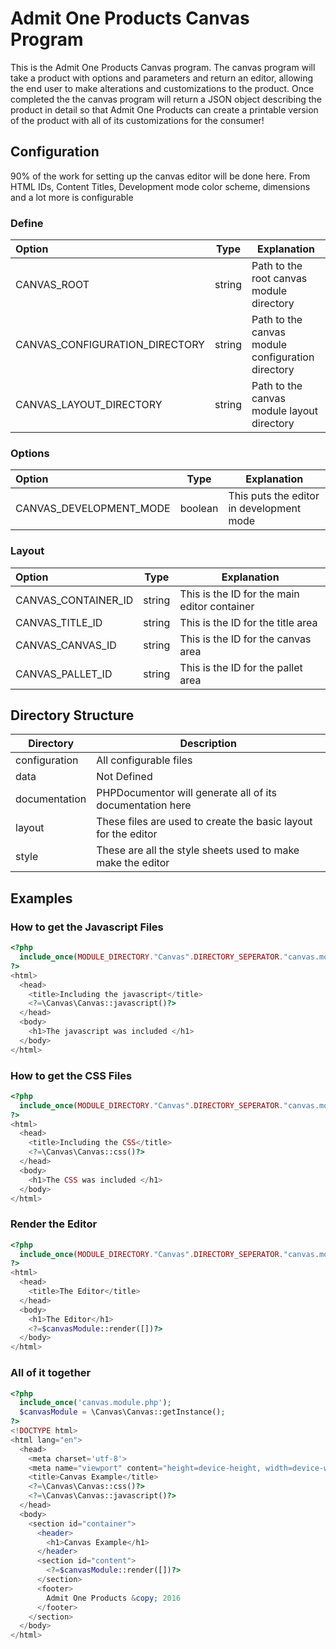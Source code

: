 # Admit One Products Canvas Program

This is the Admit One Products Canvas program. The canvas program will take a product with options and parameters and 
return an editor, allowing the end user to make alterations and customizations to the product. Once completed the 
the canvas program will return a JSON object describing the product in detail so that Admit One Products can create
a printable version of the product with all of its customizations for the consumer!

## Configuration
90% of the work for setting up the canvas editor will be done here. From HTML IDs, Content Titles, Development mode
color scheme, dimensions and a lot more is configurable

### Define
Option | Type | Explanation
:--- | :---: | ---
CANVAS_ROOT | string | Path to the root canvas module directory
CANVAS_CONFIGURATION_DIRECTORY | string | Path to the canvas module configuration directory
CANVAS_LAYOUT_DIRECTORY | string | Path to the canvas module layout directory

### Options 
Option | Type | Explanation
:--- | :---: | ---
CANVAS_DEVELOPMENT_MODE | boolean | This puts the editor in development mode

### Layout
Option | Type | Explanation
:--- | :---: | ---
CANVAS_CONTAINER_ID | string |  This is the ID for the main editor container
CANVAS_TITLE_ID | string | This is the ID for the title area
CANVAS_CANVAS_ID | string | This is the ID for the canvas area
CANVAS_PALLET_ID | string | This is the ID for the pallet area


## Directory Structure
Directory | Description 
--- | --- 
configuration | All configurable files
data | Not Defined
documentation | PHPDocumentor will generate all of its documentation here
layout | These files are used to create the basic layout for the editor
style | These are all the style sheets used to make make the editor

## Examples
### How to get the Javascript Files
```php
<?php
  include_once(MODULE_DIRECTORY."Canvas".DIRECTORY_SEPERATOR."canvas.module.php"); 
?>
<html>
  <head>
    <title>Including the javascript</title>
    <?=\Canvas\Canvas::javascript()?>
  </head>
  <body>
    <h1>The javascript was included </h1>
  </body>
</html>
```
### How to get the CSS Files
```php
<?php
  include_once(MODULE_DIRECTORY."Canvas".DIRECTORY_SEPERATOR."canvas.module.php");
?>
<html>
  <head>
    <title>Including the CSS</title>
    <?=\Canvas\Canvas::css()?>
  </head>
  <body>
    <h1>The CSS was included </h1>
  </body>
</html>
```
### Render the Editor 
```php
<?php
  include_once(MODULE_DIRECTORY."Canvas".DIRECTORY_SEPERATOR."canvas.module.php");
?>
<html>
  <head>
    <title>The Editor</title>
  </head>
  <body>
    <h1>The Editor</h1>
    <?=$canvasModule::render([])?>
  </body>
</html>
```
### All of it together
```php
<?php
  include_once('canvas.module.php');
  $canvasModule = \Canvas\Canvas::getInstance();
?>
<!DOCTYPE html>
<html lang="en">
  <head>
    <meta charset='utf-8'>
    <meta name="viewport" content="height=device-height, width=device-width, initial-scale=1.0">
    <title>Canvas Example</title>
    <?=\Canvas\Canvas::css()?>
    <?=\Canvas\Canvas::javascript()?>
  </head>
  <body>
    <section id="container">
      <header>
        <h1>Canvas Example</h1>
      </header>
      <section id="content">
        <?=$canvasModule::render([])?>
      </section>
      <footer>
        Admit One Products &copy; 2016
      </footer>
    </section>
  </body>
</html>
```


